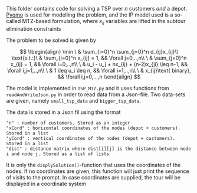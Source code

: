 This folder contains code for solving a TSP over $n$ customers *and* a depot.
[Pyomo](http://www.pyomo.org/) is used for modelling the problem, and the IP model used is a so-called MTZ-based formulation,
where $x_{ij}$ variables are lifted in the subtour elimination constraints

The problem to be solved is given by 

$$
\\begin{align}
  \min        \ & \sum_{i=0}^n \sum_{j=0}^n d_{ij}x_{ij}\\
  \text{s.t.:}\ & \sum_{i=0}^n x_{ij} = 1,                    && \forall j=0,..,n\\
              \ & \sum_{j=0}^n x_{ij} = 1,                    && \forall i=0,..,n\\
              \ & u_i - u_j + nx_{ij} + (n-2)x_{ji} \leq n-1, && \forall i,j=1,..,n\\
              \ & 1 \leq u_i \leq n,                          && \forall i=1,..,n\\
              \ & x_{ij}\text{ binary},                       && \forall i,j=0,...,n
\\end{align}
$$

The model is implemented in `TSP_MTZ.py` and it uses functions from `readAndWriteJson.py` in order to read data from a Json-file.
Two data-sets are given, namely `small_tsp_data` and `bigger_tsp_data`.

The data is stored in a Json fil using the format
```
"n" : number of customers. Stored as an integer
"xCord" : horizontal coordinates of the nodes (depot + customers). Stored in a list
"yCord" : vertical coordinates of the nodes (depot + customers). Stored in a list
"dist" : distance matrix where dist[i][j] is the distance between node i and node j. Stored as a list of lists
```

It is only the `displySolution()`-function that uses the coordinates of the nodes. 
If no coordinates are given, this function will just print the sequence of visits to the prompt.
In case coordinates are supplied, the tour will be displayed in a coordinate system
